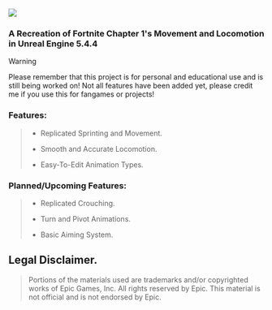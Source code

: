 # ![](https://github.com/Raytrac0/FortSource/blob/main/logo.png)
### A Recreation of Fortnite Chapter 1's Movement and Locomotion in Unreal Engine 5.4.4

> [!WARNING]
Please remember that this project is for personal and educational use and is still being worked on! Not all features have been added yet, please credit me if you use this for fangames or projects!

### Features:
> - Replicated Sprinting and Movement.
> 
> - Smooth and Accurate Locomotion.
> 
> - Easy-To-Edit Animation Types.

### Planned/Upcoming Features:
> - Replicated Crouching.
> 
> - Turn and Pivot Animations.
> 
> - Basic Aiming System.

## Legal Disclaimer.
> Portions of the materials used are trademarks and/or copyrighted works of Epic Games, Inc. All rights reserved by Epic. This material is not official and is not endorsed by Epic.
